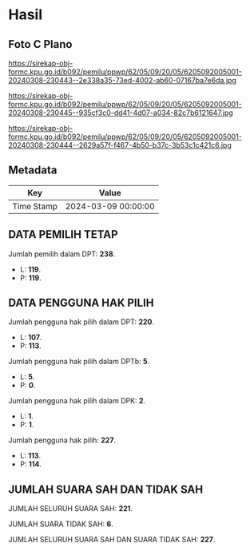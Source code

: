 # Hasil

## Foto C Plano

https://sirekap-obj-formc.kpu.go.id/b092/pemilu/ppwp/62/05/09/20/05/6205092005001-20240308-230443--2e338a35-73ed-4002-ab60-07167ba7e6da.jpg

https://sirekap-obj-formc.kpu.go.id/b092/pemilu/ppwp/62/05/09/20/05/6205092005001-20240308-230445--935cf3c0-dd41-4d07-a034-82c7b6121647.jpg

https://sirekap-obj-formc.kpu.go.id/b092/pemilu/ppwp/62/05/09/20/05/6205092005001-20240308-230444--2629a57f-f467-4b50-b37c-3b53c1c421c6.jpg


## Metadata

| Key        | Value               |
| ---------- | ------------------- |
| Time Stamp | 2024-03-09 00:00:00 |


## DATA PEMILIH TETAP

Jumlah pemilih dalam DPT: **238**.
 * L: **119**.
 * P: **119**.

## DATA PENGGUNA HAK PILIH

Jumlah pengguna hak pilih dalam DPT: **220**.
 * L: **107**.
 * P: **113**.

Jumlah pengguna hak pilih dalam DPTb: **5**.
 * L: **5**.
 * P: **0**.

Jumlah pengguna hak pilih dalam DPK: **2**.
 * L: **1**.
 * P: **1**.

Jumlah pengguna hak pilih: **227**.
 * L: **113**.
 * P: **114**.

## JUMLAH SUARA SAH DAN TIDAK SAH

JUMLAH SELURUH SUARA SAH: **221**.

JUMLAH SUARA TIDAK SAH: **6**.

JUMLAH SELURUH SUARA SAH DAN SUARA TIDAK SAH: **227**.


